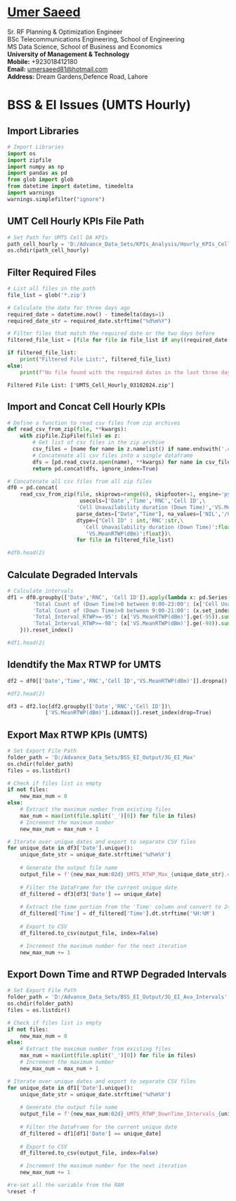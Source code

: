 #  [Umer Saeed](https://www.linkedin.com/in/engumersaeed/)
Sr. RF Planning & Optimization Engineer<br>
BSc Telecommunications Engineering, School of Engineering<br>
MS Data Science, School of Business and Economics<br>
**University of Management & Technology**<br>
**Mobile:**     +923018412180<br>
**Email:**  umersaeed81@hotmail.com<br>
**Address:** Dream Gardens,Defence Road, Lahore<br>

# BSS & EI Issues (UMTS Hourly)

## Import Libraries


```python
# Import Libraries
import os
import zipfile
import numpy as np
import pandas as pd
from glob import glob
from datetime import datetime, timedelta
import warnings
warnings.simplefilter("ignore")
```

## UMT Cell Hourly KPIs File Path


```python
# Set Path for UMTS Cell DA KPIs
path_cell_hourly = 'D:/Advance_Data_Sets/KPIs_Analysis/Hourly_KPIs_Cell_Level/UMTS'
os.chdir(path_cell_hourly)
```

## Filter Required Files


```python
# List all files in the path
file_list = glob('*.zip')

# Calculate the date for three days ago
required_date = datetime.now() - timedelta(days=1)
required_date_str = required_date.strftime("%d%m%Y")

# Filter files that match the required date or the two days before
filtered_file_list = [file for file in file_list if any((required_date + timedelta(days=i)).strftime("%d%m%Y") in file for i in range(1))]

if filtered_file_list:
    print("Filtered File List:", filtered_file_list)
else:
    print(f"No file found with the required dates in the last three days.")
```

    Filtered File List: ['UMTS_Cell_Hourly_03102024.zip']
    

## Import and Concat Cell Hourly KPIs


```python
# Define a function to read csv files from zip archives
def read_csv_from_zip(file, **kwargs):
    with zipfile.ZipFile(file) as z:
        # Get list of csv files in the zip archive
        csv_files = [name for name in z.namelist() if name.endswith('.csv')]
        # Concatenate all csv files into a single dataframe
        dfs = [pd.read_csv(z.open(name), **kwargs) for name in csv_files]
        return pd.concat(dfs, ignore_index=True)
```


```python
# Concatenate all csv files from all zip files
df0 = pd.concat(
    read_csv_from_zip(file, skiprows=range(6), skipfooter=1, engine='python',
                       usecols=['Date','Time','RNC','Cell ID',\
                      'Cell Unavailability duration (Down Time)','VS.MeanRTWP(dBm)'],
                      parse_dates=["Date","Time"], na_values=['NIL','/0'],
                      dtype={"Cell ID" : int,'RNC':str,\
                        'Cell Unavailability duration (Down Time)':float,\
                         'VS.MeanRTWP(dBm)':float})\
                      for file in filtered_file_list)
```


```python
#df0.head(2)
```

## Calculate Degraded Intervals


```python
# Calculate intervals
df1 = df0.groupby(['Date','RNC', 'Cell ID']).apply(lambda x: pd.Series({
        'Total Count of (Down Time)>0 between 0:00-23:00': (x['Cell Unavailability duration (Down Time)'].gt(0)).sum(),
        'Total Count of (Down Time)>0 between 9:00-21:00': (x.set_index("Time").between_time('9:00', '21:00')['Cell Unavailability duration (Down Time)'].gt(0)).sum(),   
        'Total_Interval_RTWP>=-95': (x['VS.MeanRTWP(dBm)'].ge(-95)).sum(),
        'Total_Interval_RTWP>=-98': (x['VS.MeanRTWP(dBm)'].ge(-98)).sum()
    })).reset_index()
```


```python
#df1.head(2)
```

## Idendtify the Max RTWP for UMTS


```python
df2 = df0[['Date','Time','RNC','Cell ID','VS.MeanRTWP(dBm)']].dropna().reset_index(drop=True)
```


```python
#df2.head(2)
```


```python
df3 = df2.loc[df2.groupby(['Date','RNC','Cell ID'])\
            ['VS.MeanRTWP(dBm)'].idxmax()].reset_index(drop=True)
```

## Export Max RTWP KPIs (UMTS)


```python
# Set Export File Path
folder_path = 'D:/Advance_Data_Sets/BSS_EI_Output/3G_EI_Max'
os.chdir(folder_path)
files = os.listdir()

# Check if files list is empty
if not files:
    new_max_num = 0
else:
    # Extract the maximum number from existing files
    max_num = max(int(file.split('_')[0]) for file in files)
    # Increment the maximum number
    new_max_num = max_num + 1

# Iterate over unique dates and export to separate CSV files
for unique_date in df3['Date'].unique():
    unique_date_str = unique_date.strftime('%d%m%Y')
    
    # Generate the output file name
    output_file = f'{new_max_num:02d}_UMTS_RTWP_Max_{unique_date_str}.csv'
    
    # Filter the DataFrame for the current unique date
    df_filtered = df3[df3['Date'] == unique_date]
    
    # Extract the time portion from the 'Time' column and convert to 24-hour format
    df_filtered['Time'] = df_filtered['Time'].dt.strftime('%H:%M')
    
    # Export to CSV
    df_filtered.to_csv(output_file, index=False)

    # Increment the maximum number for the next iteration
    new_max_num += 1
```

## Export Down Time and RTWP Degraded Intervals


```python
# Set Export File Path
folder_path = 'D:/Advance_Data_Sets/BSS_EI_Output/3G_EI_Ava_Intervals'
os.chdir(folder_path)
files = os.listdir()

# Check if files list is empty
if not files:
    new_max_num = 0
else:
    # Extract the maximum number from existing files
    max_num = max(int(file.split('_')[0]) for file in files)
    # Increment the maximum number
    new_max_num = max_num + 1

# Iterate over unique dates and export to separate CSV files
for unique_date in df1['Date'].unique():
    unique_date_str = unique_date.strftime('%d%m%Y')
    
    # Generate the output file name
    output_file = f'{new_max_num:02d}_UMTS_RTWP_DownTime_Intervals_{unique_date_str}.csv'
    
    # Filter the DataFrame for the current unique date
    df_filtered = df1[df1['Date'] == unique_date]
        
    # Export to CSV
    df_filtered.to_csv(output_file, index=False)

    # Increment the maximum number for the next iteration
    new_max_num += 1
```


```python
#re-set all the variable from the RAM
%reset -f
```


```python

```


```python

```
